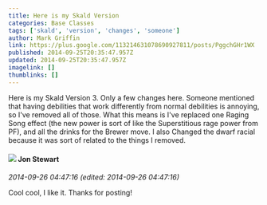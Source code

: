 ```yaml
---
title: Here is my Skald Version
categories: Base Classes
tags: ['skald', 'version', 'changes', 'someone']
author: Mark Griffin
link: https://plus.google.com/113214631078690927811/posts/PggchGHr1WX
published: 2014-09-25T20:35:47.957Z
updated: 2014-09-25T20:35:47.957Z
imagelink: []
thumblinks: []
---
```


Here is my Skald Version 3. Only a few changes here. Someone mentioned that having debilities that work differently from normal debilities is annoying, so I&#39;ve removed all of those. What this means is I&#39;ve replaced one Raging Song effect (the new power is sort of like the Superstitious rage power from PF), and all the drinks for the Brewer move. I also Changed the dwarf racial because it was sort of related to the things I removed.
<div id='comment z12wflzgpp3cetnwb04cirqohriaxbsackk0k'>
  <h4><img src='{{site.baseurl}}//images/avatars/102379130189009213431_photo.jpg'> Jon Stewart</h4>
      <p><cite>2014-09-26 04:47:16 (edited: 2014-09-26 04:47:16)</cite></p>
        <p>Cool cool, I like it. Thanks for posting!</p>
</div>
        